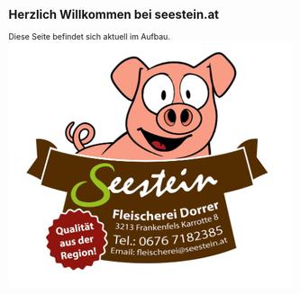 ## Herzlich Willkommen bei seestein.at

Diese Seite befindet sich aktuell im Aufbau.
![alt text](https://github.com/bithsec/seestein.github.io/blob/2d0766ccedc351c663dad6db307110abab0e4cc6/seestein-logo.jpg "Fleischerei Seestein Logo")
